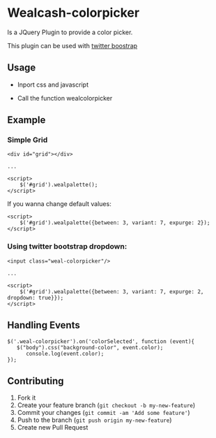 # Wealcash-colorpicker

Is a JQuery Plugin to provide a color picker.

This plugin can be used with [twitter boostrap](http://twitter.github.com/bootstrap/) 

## Usage

 - Inport css and javascript

 - Call the function wealcolorpicker

## Example

### Simple Grid

    <div id="grid"></div>
    
    ...
    
    <script>
        $('#grid').wealpalette();
    </script>
    
If you wanna change default values:

    <script>
        $('#grid').wealpalette({between: 3, variant: 7, expurge: 2});
    </script>
    
### Using twitter bootstrap dropdown:

    <input class="weal-colorpicker"/>
    
    ...
    
    <script>
        $('#grid').wealpalette({between: 3, variant: 7, expurge: 2, dropdown: true}});
    </script>
    
## Handling Events

    $('.weal-colorpicker').on('colorSelected', function (event){
       $("body").css("background-color", event.color);
	      console.log(event.color);
    });

## Contributing

1. Fork it
2. Create your feature branch (`git checkout -b my-new-feature`)
3. Commit your changes (`git commit -am 'Add some feature'`)
4. Push to the branch (`git push origin my-new-feature`)
5. Create new Pull Request

